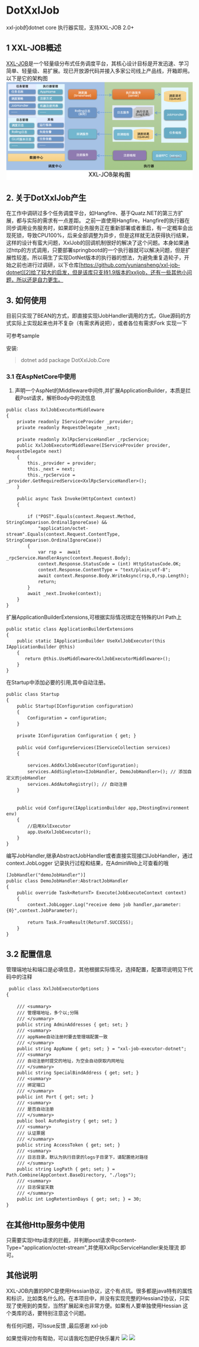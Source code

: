 # DotXxlJob
xxl-job的dotnet core 执行器实现，支持XXL-JOB 2.0+

## 1 XXL-JOB概述
[XXL-JOB][1]是一个轻量级分布式任务调度平台，其核心设计目标是开发迅速、学习简单、轻量级、易扩展。现已开放源代码并接入多家公司线上产品线，开箱即用。以下是它的架构图
![架构图](https://raw.githubusercontent.com/xuxueli/xxl-job/master/doc/images/img_Qohm.png)



## 2. 关于DotXxlJob产生
在工作中调研过多个任务调度平台，如Hangfire、基于Quatz.NET的第三方扩展，都与实际的需求有一点差距。 之前一直使用Hangfire，Hangfire的执行器在同步调用业务服务时，如果即时业务服务正在重新部署或者重启，有一定概率会出现死锁，导致CPU100%，后来全部调整为异步，但是这样就无法获得执行结果，这样的设计有蛮大问题，XxlJob的回调机制很好的解决了这个问题。本身如果通过http的方式调用，只要部署springbootd的一个执行器就可以解决问题，但是扩展性较差。所以萌生了实现DotNet版本的执行器的想法，为避免重复造轮子，开始之前也进行过调研，以下仓库[https://github.com/yuniansheng/xxl-job-dotnet][2]给了较大的启发，但是该库只支持1.9版本的xxljob，还有一些其他小问题，所以还是自力更生。

## 3. 如何使用

目前只实现了BEAN的方式，即直接实现IJobHandler调用的方式，Glue源码的方式实际上实现起来也并不复杂（有需求再说把），或者各位有需求Fork 实现一下

可参考sample

安装:

> dotnet add package DotXxlJob.Core 

### 3.1 在AspNetCore中使用

1. 声明一个AspNet的Middleware中间件,并扩展ApplicationBuilder，本质是拦截Post请求，解析Body中的流信息

```
public class XxlJobExecutorMiddleware
{
    private readonly IServiceProvider _provider;
    private readonly RequestDelegate _next;

    private readonly XxlRpcServiceHandler _rpcService;
    public XxlJobExecutorMiddleware(IServiceProvider provider, RequestDelegate next)
    {
        this._provider = provider;
        this._next = next;
        this._rpcService = _provider.GetRequiredService<XxlRpcServiceHandler>();
    }

    public async Task Invoke(HttpContext context)
    {

        if ("POST".Equals(context.Request.Method, StringComparison.OrdinalIgnoreCase) && 
            "application/octet-stream".Equals(context.Request.ContentType, StringComparison.OrdinalIgnoreCase))
        {
            var rsp =  await _rpcService.HandlerAsync(context.Request.Body);
            context.Response.StatusCode = (int) HttpStatusCode.OK;
            context.Response.ContentType = "text/plain;utf-8";
            await context.Response.Body.WriteAsync(rsp,0,rsp.Length);
            return;
        }
        await _next.Invoke(context);
    }
}
```

扩展ApplicationBuilderExtensions,可根据实际情况绑定在特殊的Url Path上

```
public static class ApplicationBuilderExtensions
{
    public static IApplicationBuilder UseXxlJobExecutor(this IApplicationBuilder @this)
    {
       return @this.UseMiddleware<XxlJobExecutorMiddleware>();
    }
}
```

在Startup中添加必要的引用,其中自动注册。

```
public class Startup
{
    public Startup(IConfiguration configuration)
    {
        Configuration = configuration;
    }

    private IConfiguration Configuration { get; }
    
    public void ConfigureServices(IServiceCollection services)
    {
      
        services.AddXxlJobExecutor(Configuration);
        services.AddSingleton<IJobHandler, DemoJobHandler>(); // 添加自定义的jobHandler
        services.AddAutoRegistry(); // 自动注册
    }


    public void Configure(IApplicationBuilder app,IHostingEnvironment env)
    {
        //启用XxlExecutor
        app.UseXxlJobExecutor();
    }
}
```

编写JobHandler,继承AbstractJobHandler或者直接实现接口IJobHandler，通过context.JobLogger 记录执行过程和结果，在AdminWeb上可查看的哦
```
[JobHandler("demoJobHandler")]
public class DemoJobHandler:AbstractJobHandler
{
    public override Task<ReturnT> Execute(JobExecuteContext context)
    {
        context.JobLogger.Log("receive demo job handler,parameter:{0}",context.JobParameter);

        return Task.FromResult(ReturnT.SUCCESS);
    }
}
```

## 3.2 配置信息
管理端地址和端口是必填信息，其他根据实际情况，选择配置，配置项说明见下代码中的注释

```
 public class XxlJobExecutorOptions
{
   
    /// <summary>
    /// 管理端地址，多个以;分隔
    /// </summary>
    public string AdminAddresses { get; set; }
    /// <summary>
    /// appName自动注册时要去管理端配置一致
    /// </summary>
    public string AppName { get; set; } = "xxl-job-executor-dotnet";
    /// <summary>
    /// 自动注册时提交的地址，为空会自动获取内网地址
    /// </summary>
    public string SpecialBindAddress { get; set; }
    /// <summary>
    /// 绑定端口
    /// </summary>
    public int Port { get; set; }
    /// <summary>
    /// 是否自动注册
    /// </summary>
    public bool AutoRegistry { get; set; }
    /// <summary>
    /// 认证票据
    /// </summary>
    public string AccessToken { get; set; }
    /// <summary>
    /// 日志目录，默认为执行目录的logs子目录下，请配置绝对路径
    /// </summary>
    public string LogPath { get; set; } = Path.Combine(AppContext.BaseDirectory, "./logs");
    /// <summary>
    /// 日志保留天数
    /// </summary>
    public int LogRetentionDays { get; set; } = 30;
}
```
## 在其他Http服务中使用

只需要实现Http请求的拦截，并判断post请求中content-Type="application/octet-stream",并使用XxlRpcServiceHandler来处理流 即可。

## 其他说明
XXL-JOB内置的RPC是使用Hessian协议，这个有点坑。很多都是java特有的属性和标识，比如类名什么的。在本项目中，并没有实现完整的Hessian2协议，只实现了使用到的类型，当然扩展起来也非常方便。如果有人要单独使用Hessian 这个类库的话，要特别注意这个问题。

有任何问题，可Issue反馈 ,最后感谢 xxl-job


如果觉得对你有帮助，可以请我吃包肥仔快乐薯片
![](http://ww1.sinaimg.cn/large/697065c1gy1fzc2pfj071j207s09swfg.jpg)  ![](http://ww1.sinaimg.cn/large/697065c1gy1fzc2popzirj208h0audgp.jpg)

  [1]: http://www.xuxueli.com/xxl-job
  [2]: https://github.com/yuniansheng/xxl-job-dotnet
